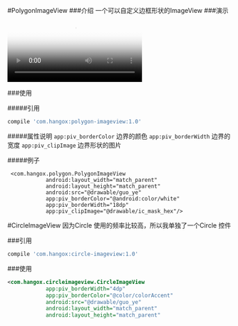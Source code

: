 #PolygonImageView
###介绍
一个可以自定义边框形状的ImageView
###演示
<video id="video" controls="controls" preload="auto" autoplay="autoplay" poster="https://raw.githubusercontent.com/hangox/PolygonImageView/master/document/screenshot.jpg" style="width: 60%">
    <source id="mp4" src="https://raw.githubusercontent.com/hangox/PolygonImageView/master/document/show.mov">
    Your browser does not support the video tag.
</video>

###使用

#####引用
```gradle
compile 'com.hangox:polygon-imageview:1.0'
```

#####属性说明
`app:piv_borderColor` 边界的颜色
`app:piv_borderWidth` 边界的宽度
`app:piv_clipImage` 边界形状的图片

#####例子

```
 <com.hangox.polygon.PolygonImageView
            android:layout_width="match_parent"
            android:layout_height="match_parent"
            android:src="@drawable/guo_ye"
            app:piv_borderColor="@android:color/white"
            app:piv_borderWidth="18dp"
            app:piv_clipImage="@drawable/ic_mask_hex"/>
```

#CircleImageView
因为Circle 使用的频率比较高，所以我单独了一个Circle 控件

###引用
```gradle
compile 'com.hangox:circle-imageview:1.0' 
```

###使用
```xml
<com.hangox.circleimageview.CircleImageView
            app:piv_borderWidth="4dp"
            app:piv_borderColor="@color/colorAccent"
            android:src="@drawable/guo_ye"
            android:layout_width="match_parent"
            android:layout_height="match_parent"
```



